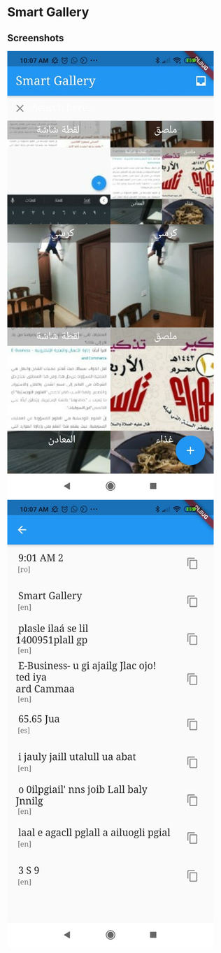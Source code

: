 # Smart Gallery


## Screenshots
![Screenshot 1](https://github.com/MoofiyTvIT/Smart-Gallery-/blob/main/screenshots/1.jpeg)
![Screenshot 1](https://github.com/MoofiyTvIT/Smart-Gallery-/blob/main/screenshots/2.jpeg)



